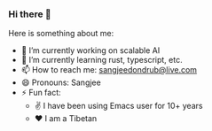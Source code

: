 ### Hi there 👋

Here is something about me:

- 🔭 I’m currently working on scalable AI
- 🌱 I’m currently learning rust, typescript, etc.
- 📫 How to reach me: sangjeedondrub@live.com
- 😄 Pronouns: Sangjee
- ⚡ Fun fact: 
  + ✌ I have been using Emacs user for 10+ years
  + ❤️ I am a Tibetan
